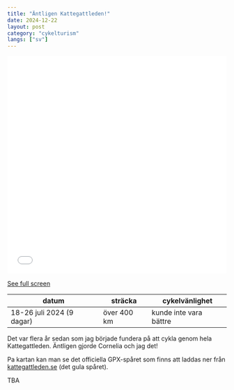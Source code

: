 ```yaml
---
title: "Äntligen Kattegattleden!"
date: 2024-12-22
layout: post
category: "cykelturism"
langs: ["sv"]
---
```


<iframe width="100%" height="500px" frameborder="0" allowfullscreen allow="geolocation" src="//umap.openstreetmap.fr/en/map/kattegattleden_1155729?scaleControl=false&miniMap=false&scrollWheelZoom=false&zoomControl=true&editMode=disabled&moreControl=true&searchControl=null&tilelayersControl=null&embedControl=null&datalayersControl=true&onLoadPanel=none&captionBar=false&captionMenus=true"></iframe><p><a href="//umap.openstreetmap.fr/en/map/kattegattleden_1155729?scaleControl=false&miniMap=false&scrollWheelZoom=true&zoomControl=true&editMode=disabled&moreControl=true&searchControl=null&tilelayersControl=null&embedControl=null&datalayersControl=true&onLoadPanel=none&captionBar=false&captionMenus=true">See full screen</a></p>

| datum | sträcka | cykelvänlighet |
| --- | --- | --- |
| 18-26 juli 2024 (9 dagar) | över 400 km | kunde inte vara bättre |

Det var flera år sedan som jag började fundera på att cykla genom hela Kattegattleden.
Äntligen gjorde Cornelia och jag det!

Pa kartan kan man se det officiella GPX-spåret som finns att laddas ner från [kattegattleden.se](https://kattegattleden.se/) (det gula spåret). 

TBA